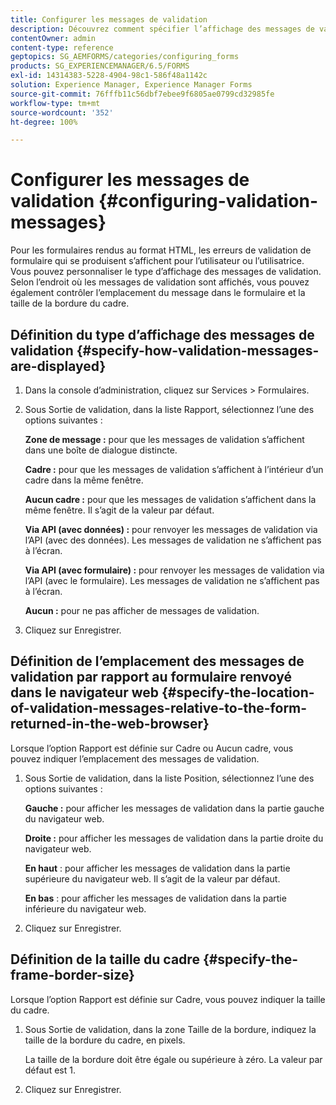 ```yaml
---
title: Configurer les messages de validation
description: Découvrez comment spécifier l’affichage des messages de validation et leur emplacement par rapport au formulaire renvoyé dans le navigateur web.
contentOwner: admin
content-type: reference
geptopics: SG_AEMFORMS/categories/configuring_forms
products: SG_EXPERIENCEMANAGER/6.5/FORMS
exl-id: 14314383-5228-4904-98c1-586f48a1142c
solution: Experience Manager, Experience Manager Forms
source-git-commit: 76fffb11c56dbf7ebee9f6805ae0799cd32985fe
workflow-type: tm+mt
source-wordcount: '352'
ht-degree: 100%

---
```


# Configurer les messages de validation {#configuring-validation-messages}

Pour les formulaires rendus au format HTML, les erreurs de validation de formulaire qui se produisent s’affichent pour l’utilisateur ou l’utilisatrice. Vous pouvez personnaliser le type d’affichage des messages de validation. Selon l’endroit où les messages de validation sont affichés, vous pouvez également contrôler l’emplacement du message dans le formulaire et la taille de la bordure du cadre.

## Définition du type d’affichage des messages de validation {#specify-how-validation-messages-are-displayed}

1. Dans la console d’administration, cliquez sur Services > Formulaires.
1. Sous Sortie de validation, dans la liste Rapport, sélectionnez l’une des options suivantes :

   **Zone de message :** pour que les messages de validation s’affichent dans une boîte de dialogue distincte.

   **Cadre :** pour que les messages de validation s’affichent à l’intérieur d’un cadre dans la même fenêtre.

   **Aucun cadre :** pour que les messages de validation s’affichent dans la même fenêtre. Il s’agit de la valeur par défaut.

   **Via API (avec données) :** pour renvoyer les messages de validation via l’API (avec des données). Les messages de validation ne s’affichent pas à l’écran.

   **Via API (avec formulaire) :** pour renvoyer les messages de validation via l’API (avec le formulaire). Les messages de validation ne s’affichent pas à l’écran.

   **Aucun :** pour ne pas afficher de messages de validation.

1. Cliquez sur Enregistrer.

## Définition de l’emplacement des messages de validation par rapport au formulaire renvoyé dans le navigateur web {#specify-the-location-of-validation-messages-relative-to-the-form-returned-in-the-web-browser}

Lorsque l’option Rapport est définie sur Cadre ou Aucun cadre, vous pouvez indiquer l’emplacement des messages de validation.

1. Sous Sortie de validation, dans la liste Position, sélectionnez l’une des options suivantes :

   **Gauche :** pour afficher les messages de validation dans la partie gauche du navigateur web.

   **Droite :** pour afficher les messages de validation dans la partie droite du navigateur web.

   **En haut** : pour afficher les messages de validation dans la partie supérieure du navigateur web. Il s’agit de la valeur par défaut.

   **En bas** : pour afficher les messages de validation dans la partie inférieure du navigateur web.

1. Cliquez sur Enregistrer.

## Définition de la taille du cadre {#specify-the-frame-border-size}

Lorsque l’option Rapport est définie sur Cadre, vous pouvez indiquer la taille du cadre.

1. Sous Sortie de validation, dans la zone Taille de la bordure, indiquez la taille de la bordure du cadre, en pixels.

   La taille de la bordure doit être égale ou supérieure à zéro. La valeur par défaut est 1.

1. Cliquez sur Enregistrer.

